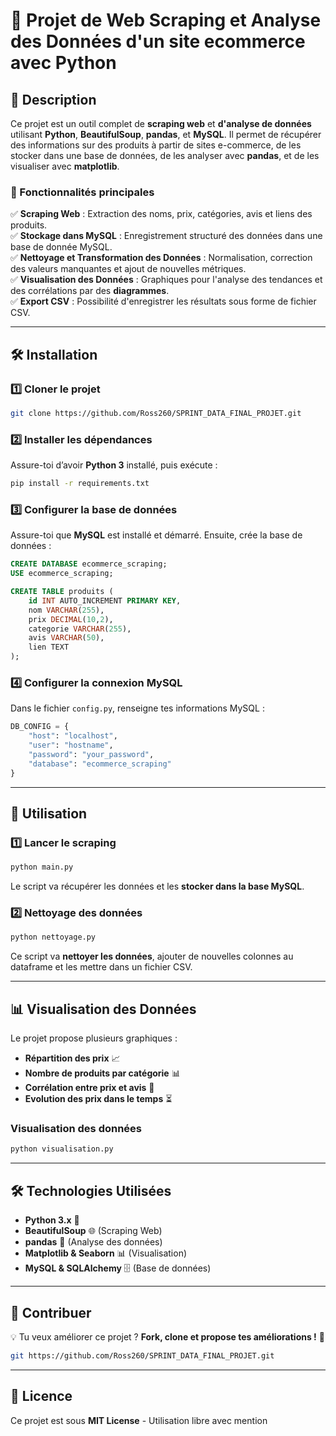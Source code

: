 # 📌 Projet de Web Scraping et Analyse des Données d'un site ecommerce avec Python

## 📖 Description
Ce projet est un outil complet de **scraping web** et **d'analyse de données** utilisant **Python**, **BeautifulSoup**, **pandas**, et **MySQL**. Il permet de récupérer des informations sur des produits à partir de sites e-commerce, de les stocker dans une base de données, de les analyser avec **pandas**, et de les visualiser avec **matplotlib**.

### 🔹 Fonctionnalités principales
✅ **Scraping Web** : Extraction des noms, prix, catégories, avis et liens des produits.  
✅ **Stockage dans MySQL** : Enregistrement structuré des données dans une base de donnée MySQL.  
✅ **Nettoyage et Transformation des Données** : Normalisation, correction des valeurs manquantes et ajout de nouvelles métriques.  
✅ **Visualisation des Données** : Graphiques pour l'analyse des tendances et des corrélations par des **diagrammes**.  
✅ **Export CSV** : Possibilité d'enregistrer les résultats sous forme de fichier CSV.

---

## 🛠️ Installation
### 1️⃣ **Cloner le projet**
```bash
git clone https://github.com/Ross260/SPRINT_DATA_FINAL_PROJET.git
```

### 2️⃣ **Installer les dépendances**
Assure-toi d’avoir **Python 3** installé, puis exécute :
```bash
pip install -r requirements.txt
```

### 3️⃣ **Configurer la base de données**
Assure-toi que **MySQL** est installé et démarré. Ensuite, crée la base de données :
```sql
CREATE DATABASE ecommerce_scraping;
USE ecommerce_scraping;

CREATE TABLE produits (
    id INT AUTO_INCREMENT PRIMARY KEY,
    nom VARCHAR(255),
    prix DECIMAL(10,2),
    categorie VARCHAR(255),
    avis VARCHAR(50),
    lien TEXT
);
```

### 4️⃣ **Configurer la connexion MySQL**
Dans le fichier `config.py`, renseigne tes informations MySQL :
```python
DB_CONFIG = {
    "host": "localhost",
    "user": "hostname",
    "password": "your_password",
    "database": "ecommerce_scraping"
}
```

---

## 🚀 Utilisation
### 1️⃣ **Lancer le scraping**
```bash
python main.py
```
Le script va récupérer les données et les **stocker dans la base MySQL**.

### 2️⃣ **Nettoyage des données**
```bash
python nettoyage.py
```
Ce script va **nettoyer les données**, ajouter de nouvelles colonnes au dataframe et les mettre dans un fichier CSV.

---

## 📊 Visualisation des Données
Le projet propose plusieurs graphiques :
- **Répartition des prix** 📈
- **Nombre de produits par catégorie** 📊
- **Corrélation entre prix et avis** 🔎
- **Evolution des prix dans le temps** ⏳


###  **Visualisation des données**
```bash
python visualisation.py
```


---

## 🛠️ Technologies Utilisées
- **Python 3.x** 🐍
- **BeautifulSoup** 🌐 (Scraping Web)
- **pandas** 🐼 (Analyse des données)
- **Matplotlib & Seaborn** 📊 (Visualisation)
- **MySQL & SQLAlchemy** 🗄️ (Base de données)


---

## 🤝 Contribuer
💡 Tu veux améliorer ce projet ? **Fork, clone et propose tes améliorations !** 🚀
```bash
git https://github.com/Ross260/SPRINT_DATA_FINAL_PROJET.git
```

---

## 📜 Licence
Ce projet est sous **MIT License** - Utilisation libre avec mention
